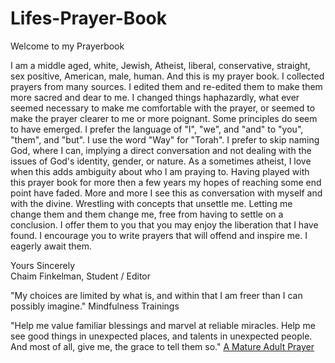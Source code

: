 # Lifes-Prayer-Book
Welcome to my Prayerbook
<p>I am a middle aged, white, Jewish, Atheist, liberal, conservative, straight, sex positive, American, male, human. And this is my prayer book. I collected prayers from many sources. I edited them and re-edited them to make them more sacred and dear to me. I changed things haphazardly, what ever seemed necessary to make me comfortable with the prayer, or seemed to make the prayer clearer to me or more poignant. Some principles do seem to have emerged. I prefer the language of "I", "we", and "and" to "you", "them", and "but". I use the word "Way" for "Torah". I prefer to skip naming God, where I can, implying a direct conversation and not dealing with the issues of God's identity, gender, or nature. As a sometimes atheist, I love when this adds ambiguity about who I am praying to. Having played with this prayer book for more then a few years my hopes of reaching some end point have faded. More and more I see this as conversation with myself and with the divine. Wrestling with concepts that unsettle me. Letting me change them and them change me, free from having to settle on a conclusion. I offer them to you that you may enjoy the liberation that I have found. I encourage you to write prayers that will offend and inspire me. I eagerly await them.</p>
<p>Yours Sincerely<br>
Chaim Finkelman, Student / Editor<p>

<p>"My choices are limited by what is, and within that I am freer than I can possibly imagine." <a>Mindfulness Trainings</a></p>

<p>"Help me value familiar blessings and marvel at reliable miracles. Help me see good things in unexpected places, and talents in unexpected people. And most of all, give me, the grace to tell them so." <a href="https://tochaim.github.io/Lifes-Prayer-Book/2016/12/20/A-Mature-Adult-Prayer.html">A Mature Adult Prayer</a></p>
